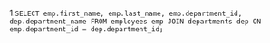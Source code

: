 1.```SELECT emp.first_name, emp.last_name, emp.department_id, dep.department_name
FROM employees emp JOIN departments dep
ON emp.department_id = dep.department_id;```
